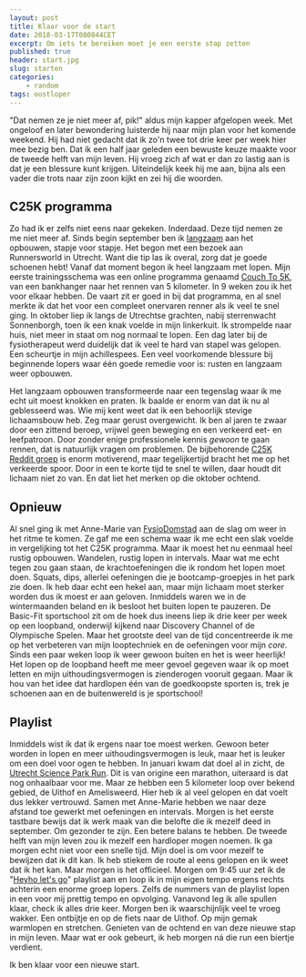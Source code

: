 ```yaml
---
layout: post
title: Klaar voor de start
date: 2018-03-17T080844CET
excerpt: Om iets te bereiken moet je een eerste stap zetten
published: true
header: start.jpg
slug: starten
categories: 
    - random
tags: oostloper
---
```

"Dat nemen ze je niet meer af, pik!" aldus mijn kapper afgelopen week. Met ongeloof en later bewondering luisterde hij naar mijn plan voor het komende weekend. Hij had niet gedacht dat ik zo'n twee tot drie keer per week hier mee bezig ben. Dat ik een half jaar geleden een bewuste keuze maakte voor de tweede helft van mijn leven. Hij vroeg zich af wat er dan zo lastig aan is dat je een blessure kunt krijgen. Uiteindelijk keek hij me aan, bijna als een vader die trots naar zijn zoon kijkt en zei hij die woorden. 

## C25K programma
Zo had ik er zelfs niet eens naar gekeken. Inderdaad. Deze tijd nemen ze me niet meer af. Sinds begin september ben ik [langzaam](https://www.instagram.com/p/BZvOFKPlc3v/?taken-by=frankmeeuwsen) aan het opbouwen, stapje voor stapje. Het begon met een bezoek aan Runnersworld in Utrecht. Want die tip las ik overal, zorg dat je goede schoenen hebt! Vanaf dat moment begon ik heel langzaam met lopen. Mijn eerste trainingsschema was een online programma genaamd [Couch To 5K](http://www.coolrunning.com/engine/2/2_3/181.shtml), van een bankhanger naar het rennen van 5 kilometer. In 9 weken zou ik het voor elkaar hebben. De vaart zit er goed in bij dat programma, en al snel merkte ik dat het voor een compleet onervaren renner als ik veel te snel ging. In oktober liep ik langs de Utrechtse grachten, nabij sterrenwacht Sonnenborgh, toen ik een knak voelde in mijn linkerkuit. Ik strompelde naar huis, niet meer in staat om nog normaal te lopen. Een dag later bij de fysiotherapeut werd duidelijk dat ik veel te hard van stapel was gelopen. Een scheurtje in mijn achillespees. Een veel voorkomende blessure bij beginnende lopers waar één goede remedie voor is: rusten en langzaam weer opbouwen.

Het langzaam opbouwen transformeerde naar een tegenslag waar ik me echt uit moest knokken en praten. Ik baalde er enorm van dat ik nu al geblesseerd was. Wie mij kent weet dat ik een behoorlijk stevige lichaamsbouw heb. Zeg maar gerust overgewicht. Ik ben al jaren te zwaar door een zittend beroep, vrijwel geen beweging en een verkeerd eet- en leefpatroon. Door zonder enige professionele kennis _gewoon_ te gaan rennen, dat is natuurlijk vragen om problemen. De bijbehorende [C25K Reddit groep](https://www.reddit.com/r/C25K/) is enorm motiverend, maar tegelijkertijd bracht het me op het verkeerde spoor. Door in een te korte tijd te snel te willen, daar houdt dit lichaam niet zo van. En dat liet het merken op die oktober ochtend. 

## Opnieuw
Al snel ging ik met Anne-Marie van [FysioDomstad](https://www.fysiodomstad.nl/) aan de slag om weer in het ritme te komen. Ze gaf me een schema waar ik me echt een slak voelde in vergelijking tot het C25K programma. Maar ik moest het nu eenmaal heel rustig opbouwen. Wandelen, rustig lopen in intervals. Maar wat me echt tegen zou gaan staan, de krachtoefeningen die ik rondom het lopen moet doen. Squats, dips, allerlei oefeningen die je bootcamp-groepjes in het park zie doen. Ik heb daar echt een hekel aan, maar mijn lichaam moet sterker worden dus ik moest er aan geloven. Inmiddels waren we in de wintermaanden beland en ik besloot het buiten lopen te pauzeren. De Basic-Fit sportschool zit om de hoek dus ineens liep ik drie keer per week op een loopband, onderwijl kijkend naar Discovery Channel of de Olympische Spelen. Maar het grootste deel van de tijd concentreerde ik me op het verbeteren van mijn looptechniek en de oefeningen voor mijn _core_. Sinds een paar weken loop ik weer gewoon buiten en het is weer heerlijk! Het lopen op de loopband heeft me meer gevoel gegeven waar ik op moet letten en mijn uithoudingsvermogen is zienderogen vooruit gegaan. Maar ik hou van het idee dat hardlopen één van de goedkoopste sporten is, trek je schoenen aan en de buitenwereld is je sportschool!

## Playlist
Inmiddels wist ik dat ik ergens naar toe moest werken. Gewoon beter worden in lopen en meer uithoudingsvermogen is leuk, maar het is leuker om een doel voor ogen te hebben. In januari kwam dat doel al in zicht, de [Utrecht Science Park Run](http://utrechtmarathon.com/). Dit is van origine een marathon, uiteraard is dat nog onhaalbaar voor me. Maar ze hebben een 5 kilometer loop over bekend gebied, de Uithof en Amelisweerd. Hier heb ik al veel gelopen en dat voelt dus lekker vertrouwd. Samen met Anne-Marie hebben we naar deze afstand toe gewerkt met oefeningen en intervals. Morgen is het eerste tastbare bewijs dat ik werk maak van die belofte die ik mezelf deed in september. Om gezonder te zijn. Een betere balans te hebben. De tweede helft van mijn leven zou ik mezelf een hardloper mogen noemen. Ik ga morgen echt niet voor een snelle tijd. Mijn doel is om voor mezelf te bewijzen dat ik dit kan. Ik heb stiekem de route al eens gelopen en ik weet dat ik het kan. Maar morgen is het officieel. Morgen om 9:45 uur zet ik de "[Heyho let's go](https://open.spotify.com/user/frankmeeuwsen/playlist/4m6DivsmBWZCgWmiixci5c?si=KV4XVGJURyWCny7TKz8yCw)" playlist aan en loop ik in mijn eigen tempo ergens rechts achterin een enorme groep lopers. Zelfs de nummers van de playlist lopen in een voor mij prettig tempo en opvolging. Vanavond leg ik alle spullen klaar, check ik alles drie keer. Morgen ben ik waarschijnlijk veel te vroeg wakker. Een ontbijtje en op de fiets naar de Uithof. Op mijn gemak warmlopen en stretchen. Genieten van de ochtend en van deze nieuwe stap in mijn leven. Maar wat er ook gebeurt, ik heb morgen ná die run een biertje verdient. 

Ik ben klaar voor een nieuwe start. 